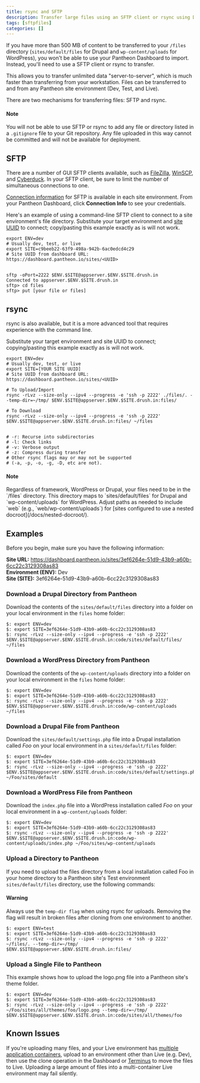 ```yaml
---
title: rsync and SFTP
description: Transfer large files using an SFTP client or rsync using Drupal 6, Drupal 7, or WordPress for Pantheon.
tags: [sftpfiles]
categories: []
---
```

If you have more than 500 MB of content to be transferred to your `/files` directory (`sites/default/files` for Drupal and `wp-content/uploads` for WordPress), you won't be able to use your Pantheon Dashboard to import. Instead, you'll need to use a SFTP client or rsync to transfer.

This allows you to transfer unlimited data "server-to-server", which is much faster than transferring from your workstation. Files can be transferred to and from any Pantheon site environment (Dev, Test, and Live).

There are two mechanisms for transferring files: SFTP and rsync.

<div class="alert alert-info" role="alert">
<h4 class="info">Note</h4>
<p>You will not be able to use SFTP or rsync to add any file or directory listed in a <code>.gitignore</code> file to your Git repository. Any file uploaded in this way cannot be committed and will not be available for deployment.</p>
</div>

## SFTP

There are a number of GUI SFTP clients available, such as [FileZilla](https://filezilla-project.org), [WinSCP](https://winscp.net/eng/index.php), and [Cyberduck](https://cyberduck.io/). In your SFTP client, be sure to limit the number of simultaneous connections to one.

[Connection information](/docs/sftp#sftp-connection-information) for SFTP is available in each site environment. From your Pantheon Dashboard, click **Connection Info** to see your credentials.

Here's an example of using a command-line SFTP client to connect to a site environment's file directory. Substitute your target environment and [site UUID](/docs/sites#site-uuid) to connect; copy/pasting this example exactly as is will not work.

    export ENV=dev
    # Usually dev, test, or live
    export SITE=c9beeb22-63f9-498a-942b-6ac0edcd4c29
    # Site UUID from dashboard URL: https://dashboard.pantheon.io/sites/<UUID>


    sftp -oPort=2222 $ENV.$SITE@appserver.$ENV.$SITE.drush.in
    Connected to appserver.$ENV.$SITE.drush.in
    sftp> cd files
    sftp> put [your file or files]


## rsync

rsync is also available, but it is a more advanced tool that requires experience with the command line.

Substitute your target environment and site UUID to connect; copying/pasting this example exactly as is will not work.

    export ENV=dev
    # Usually dev, test, or live
    export SITE=[YOUR SITE UUID]
    # Site UUID from dashboard URL: https://dashboard.pantheon.io/sites/<UUID>

    # To Upload/Import
    rsync -rLvz --size-only --ipv4 --progress -e 'ssh -p 2222' ./files/. --temp-dir=~/tmp/ $ENV.$SITE@appserver.$ENV.$SITE.drush.in:files/

    # To Download
    rsync -rLvz --size-only --ipv4 --progress -e 'ssh -p 2222' $ENV.$SITE@appserver.$ENV.$SITE.drush.in:files/ ~/files


    # -r: Recurse into subdirectories
    # -l: Check links
    # -v: Verbose output
    # -z: Compress during transfer
    # Other rsync flags may or may not be supported
    # (-a, -p, -o, -g, -D, etc are not).

<div class="alert alert-info" role="alert">
<h4 class="info">Note</h4>
<p markdown="1">Regardless of framework, WordPress or Drupal, your files need to be in the `/files` directory. This directory maps to `sites/default/files` for Drupal and `wp-content/uploads` for WordPress. Adjust paths as needed to include `web` (e.g., `web/wp-content/uploads`) for [sites configured to use a nested docroot](/docs/nested-docroot/).</p>
</div>

## Examples

Before you begin, make sure you have the following information:

**Site URL:** https://dashboard.pantheon.io/sites/3ef6264e-51d9-43b9-a60b-6cc22c3129308as83<br />
**Environment (ENV):** Dev<br />
**Site (SITE):** 3ef6264e-51d9-43b9-a60b-6cc22c3129308as83

### Download a Drupal Directory from Pantheon
Download the contents of the `sites/default/files` directory into a folder on your local environment in the `files` home folder:

```nohighlight
$: export ENV=dev
$: export SITE=3ef6264e-51d9-43b9-a60b-6cc22c3129308as83
$: rsync -rLvz --size-only --ipv4 --progress -e 'ssh -p 2222' $ENV.$SITE@appserver.$ENV.$SITE.drush.in:code/sites/default/files/ ~/files
```
### Download a WordPress Directory from Pantheon
Download the contents of the `wp-content/uploads` directory into a folder on your local environment in the `files` home folder:

```nohighlight
$: export ENV=dev
$: export SITE=3ef6264e-51d9-43b9-a60b-6cc22c3129308as83
$: rsync -rLvz --size-only --ipv4 --progress -e 'ssh -p 2222' $ENV.$SITE@appserver.$ENV.$SITE.drush.in:code/wp-content/uploads ~/files
```

### Download a Drupal File from Pantheon
Download the `sites/default/settings.php` file into a Drupal installation called _Foo_ on your local environment in a  `sites/default/files` folder:

```nohighlight
$: export ENV=dev
$: export SITE=3ef6264e-51d9-43b9-a60b-6cc22c3129308as83
$: rsync -rLvz --size-only --ipv4 --progress -e 'ssh -p 2222' $ENV.$SITE@appserver.$ENV.$SITE.drush.in:code/sites/default/settings.php ~/Foo/sites/default
```
### Download a WordPress File from Pantheon
Download the `index.php` file into a WordPress installation called _Foo_ on your local environment in a `wp-content/uploads` folder:

```nohighlight
$: export ENV=dev
$: export SITE=3ef6264e-51d9-43b9-a60b-6cc22c3129308as83
$: rsync -rLvz --size-only --ipv4 --progress -e 'ssh -p 2222' $ENV.$SITE@appserver.$ENV.$SITE.drush.in:code/wp-content/uploads/index.php ~/Foo/sites/wp-content/uploads
```

### Upload a Directory to Pantheon
If you need to upload the files directory from a local installation called Foo in your home directory to a Pantheon site's Test environment `sites/default/files` directory, use the following commands:

<div class="alert alert-danger" role="alert">
<h4 class="info">Warning</h4>
<p>Always use the <code>temp-dir flag</code> when using rsync for uploads. Removing the flag will result in broken files after cloning from one environment to another.</p></div>

```nohighlight
$: export ENV=test
$: export SITE=3ef6264e-51d9-43b9-a60b-6cc22c3129308as83
$: rsync -rLvz --size-only --ipv4 --progress -e 'ssh -p 2222' ~/files/. --temp-dir=~/tmp/ $ENV.$SITE@appserver.$ENV.$SITE.drush.in:files/
```
### Upload a Single File to Pantheon
This example shows how to upload the logo.png file into a Pantheon site's theme folder.

```nohighlight
$: export ENV=dev
$: export SITE=3ef6264e-51d9-43b9-a60b-6cc22c3129308as83
$: rsync -rLvz --size-only --ipv4 --progress -e 'ssh -p 2222' ~/Foo/sites/all/themes/foo/logo.png --temp-dir=~/tmp/ $ENV.$SITE@appserver.$ENV.$SITE.drush.in:code/sites/all/themes/foo
```
## Known Issues

If you're uploading many files, and your Live environment has [multiple application containers](/docs/application-containers/#multiple-application-containers), upload to an environment other than Live (e.g. Dev), then use the clone operation in the Dashboard or [Terminus](/docs/terminus) to move the files to Live. Uploading a large amount of files into a multi-container Live environment may fail silently.
